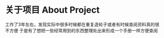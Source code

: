 # 关于项目 About Project
工作了3年左右，发现实际中很多时候都在重复造轮子或者有时候查阅资料真的很不方便 于是有了想把一些经常用到的东西整理处出来形成一个手册一样方便查阅










